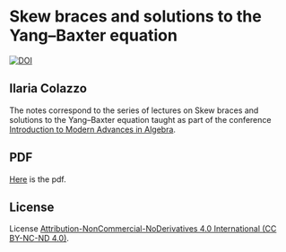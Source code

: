 # Skew braces and solutions to the Yang–Baxter equation
[![DOI](https://zenodo.org/badge/DOI/10.5281/zenodo.13683377.svg)](https://doi.org/10.5281/zenodo.13683377)

## Ilaria Colazzo

The notes correspond to the series of lectures on Skew braces and solutions to the Yang–Baxter
equation taught as part of the conference [Introduction to Modern Advances in Algebra](https://sites.google.com/view/itmaia/home?authuser=0).

## PDF
[Here](https://github.com/ilafly/ITMAIA/blob/main/main.pdf) is the pdf.

## License

License [Attribution-NonCommercial-NoDerivatives 4.0 International (CC BY-NC-ND 4.0)](https://creativecommons.org/licenses/by-nc-nd/4.0/deed.en).


